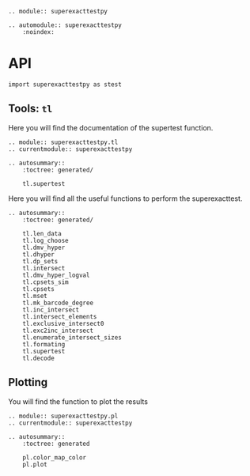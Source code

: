 ```{eval-rst}
.. module:: superexacttestpy
```

```{eval-rst}
.. automodule:: superexacttestpy
    :noindex:
```

# API

```
import superexacttestpy as stest
```

## Tools: `tl`

Here you will find the documentation of the supertest function.

```{eval-rst}
.. module:: superexacttestpy.tl
.. currentmodule:: superexacttestpy

.. autosummary::
    :toctree: generated/

    tl.supertest
```

Here you will find all the useful functions to perform the superexacttest.

```{eval-rst}
.. autosummary::
    :toctree: generated/

    tl.len_data
    tl.log_choose
    tl.dmv_hyper
    tl.dhyper
    tl.dp_sets
    tl.intersect
    tl.dmv_hyper_logval
    tl.cpsets_sim
    tl.cpsets
    tl.mset
    tl.mk_barcode_degree
    tl.inc_intersect
    tl.intersect_elements
    tl.exclusive_intersect0
    tl.exc2inc_intersect
    tl.enumerate_intersect_sizes
    tl.formating
    tl.supertest
    tl.decode
```

## Plotting

You will find the function to plot the results

```{eval-rst}
.. module:: superexacttestpy.pl
.. currentmodule:: superexacttestpy

.. autosummary::
    :toctree: generated

    pl.color_map_color
    pl.plot
```
